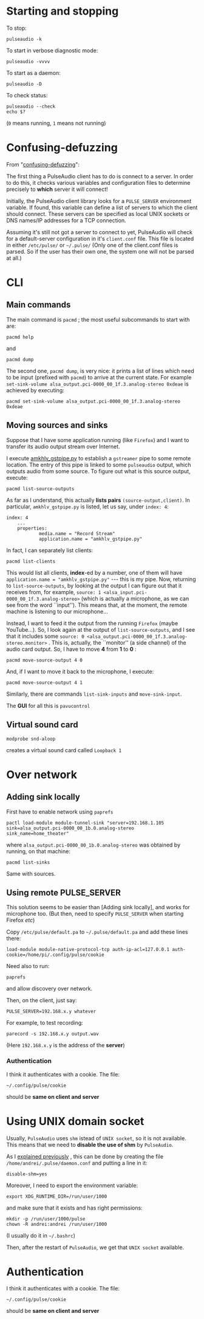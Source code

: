 Starting and stopping
=====================

To stop:

    pulseaudio -k

To start in verbose diagnostic mode:

    pulseaudio -vvvv

To start as a daemon:

    pulseaudio -D

To check status:

    pulseaudio --check
    echo $?

(`0` means running, `1` means not running)

Confusing-defuzzing
===================

<a name="sectionColinGuthr"></a>

From "[confusing-defuzzing](http://colin.guthr.ie/2009/08/sound-on-linux-is-confusing-defuzzing-part-2-pulseaudio/)":

The first thing a PulseAudio client has to do is connect to a server.
In order to do this, it checks various variables and configuration files to determine precisely to __which__ server it will connect!

Initially, the PulseAudio client library looks for a `PULSE_SERVER` environment variable.
If found, this variable can define a list of servers to which the client should connect.
These servers can be specified as local UNIX sockets or DNS names/IP addresses for a TCP connection.

Assuming it's still not got a server to connect to yet, PulseAudio will check for a default-server
configuration in it's `client.conf` file. This file is located in either `/etc/pulse/` or `~/.pulse/`
(Only one of the client.conf files is parsed. So if the user has their own one, the system one will not be parsed at all.)





CLI
===

Main commands
-------------

The main command is `pacmd` ; the most useful subcommands to start with are:

    pacmd help

and

    pacmd dump

The second one, `pacmd dump`, is very nice: it prints a list of lines which need to be input (prefixed with `pacmd`) to arrive at the current state.
For example `set-sink-volume alsa_output.pci-0000_00_1f.3.analog-stereo 0xdeae` is achieved by executing:

    pacmd set-sink-volume alsa_output.pci-0000_00_1f.3.analog-stereo 0xdeae

Moving sources and sinks
------------------------

Suppose that I have some application running (like `Firefox`) and I want to transfer its audio output stream over Internet.

I execute [amkhlv_gstpipe.py](../../../bin/amkhlv_gstpipe.py) to establish a `gstreamer` pipe to some remote location.
The entry of this pipe is linked to some `pulseaudio` output, which outputs audio from some source. To figure out what
is this source output, execute:

    pacmd list-source-outputs

As far as I understand, this actually __lists pairs__ `(source-output,client)`. In particular, `amkhlv_gstpipe.py` is listed,
let us say, under `index: 4`:

    index: 4
        ...
        properties:
                media.name = "Record Stream"
                application.name = "amkhlv_gstpipe.py"

In fact, I can separately list clients:

    pacmd list-clients

This would list all clients, __index__-ed by a number, one of them will have `application.name = "amkhlv_gstpipe.py"` --- this is my pipe.
Now, returning to `list-source-outputs`, by looking at the output I can figure out that it receives from, for example, 
`source: 1 <alsa_input.pci-0000_00_1f.3.analog-stereo>`     (which is actually a microphone, as we can see from the word ``input'').
This means that, at the moment, the remote machine is listening to our microphone... 

Instead, I want to feed it the output from the running `Firefox` (maybe YouTube...). So, I look again at the output of `list-source-outputs`,
and I see that it includes some `source: 0 <alsa_output.pci-0000_00_1f.3.analog-stereo.monitor>` . This is, actually, the ``monitor''
(a side channel) of the audio card output. So, I have to move __4__ from __1__ to __0__ :

    pacmd move-source-output 4 0

And, if I want to move it back to the microphone, I execute:

    pacmd move-source-output 4 1

Similarly, there are commands `list-sink-inputs` and `move-sink-input`.

The __GUI__ for all this is `pavucontrol`

Virtual sound card
------------------

    modprobe snd-aloop

creates a virtual sound card called `Loopback 1`

Over network
============

Adding sink locally
-------------------

First have to enable network using `paprefs` 

    pactl load-module module-tunnel-sink "server=192.168.1.105 sink=alsa_output.pci-0000_00_1b.0.analog-stereo sink_name=home_theater"

where `alsa_output.pci-0000_00_1b.0.analog-stereo` was obtained by running, on that machine:

    pacmd list-sinks

Same with sources.


Using remote PULSE_SERVER
-------------------------

This solution seems to be easier than [Adding sink locally], and works for microphone too. (But then, need to specify `PULSE_SERVER` when starting Firefox _etc_)

Copy `/etc/pulse/default.pa` to `~/.pulse/default.pa` and add these lines there:

    load-module module-native-protocol-tcp auth-ip-acl=127.0.0.1 auth-cookie=/home/pi/.config/pulse/cookie

Need also to run:

    paprefs

and allow discovery over network.

Then, on the client, just say:

    PULSE_SERVER=192.168.x.y whatever 

For example, to test recording:

    parecord -s 192.168.x.y output.wav

(Here `192.168.x.y` is the address of the __server__)

### Authentication

I think it authenticates with a cookie. The file:

    ~/.config/pulse/cookie

should be __same on client and server__



Using UNIX domain socket
========================

Usually, `PulseAudio` uses `shm` istead of `UNIX socket`, so it is not available. This means that we need to __disable the use of shm__ by `PulseAudio`.

As I [explained previously](#confusing-defuzzing) , this can be done by creating the file `/home/andrei/.pulse/daemon.conf` and putting a line in it:

    disable-shm=yes

Moreover, I need to export the environment variable:

    export XDG_RUNTIME_DIR=/run/user/1000

and make sure that it exists and has right permissions:

    mkdir -p /run/user/1000/pulse
    chown -R andrei:andrei /run/user/1000

(I usually do it in `~/.bashrc`)

Then, after the restart of `PulseAudio`, we get that `UNIX socket` available. 


Authentication
==============

I think it authenticates with a cookie. The file:

    ~/.config/pulse/cookie

should be __same on client and server__
